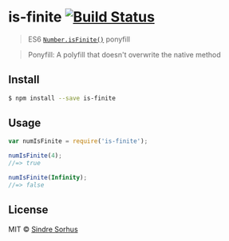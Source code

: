 # is-finite [![Build Status](https://travis-ci.org/sindresorhus/is-finite.svg?branch=master)](https://travis-ci.org/sindresorhus/is-finite)

> ES6 [`Number.isFinite()`](https://developer.mozilla.org/en-US/docs/Web/JavaScript/Reference/Global_Objects/Number/isFinite) ponyfill

> Ponyfill: A polyfill that doesn't overwrite the native method

## Install

```sh
$ npm install --save is-finite
```

## Usage

```js
var numIsFinite = require('is-finite');

numIsFinite(4);
//=> true

numIsFinite(Infinity);
//=> false
```

## License

MIT © [Sindre Sorhus](http://sindresorhus.com)